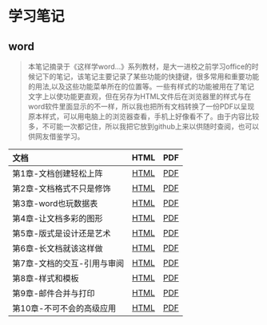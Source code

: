# 学习笔记

## word

>本笔记摘录于《这样学word...》系列教材，是大一进校之前学习office的时候记下的笔记，该笔记主要记录了某些功能的快捷键，很多常用和重要功能的用法,以及这些功能菜单所在的位置等。一些有样式的功能被用在了笔记文字上以使功能更直观，但在另存为HTML文件后在浏览器里的样式与在word软件里面显示的不一样，所以我也把所有文档转换了一份PDF以呈现原本样式，可以用电脑上的浏览器查看，手机上好像看不了。由于内容比较多，不可能一次都记住，所以我把它放到github上来以供随时查阅，也可以供网友借鉴学习。

|文档| HTML| PDF |
|:---------------------------------|:----------:|:-----------:|
|第1章-文档创建轻松上阵|[HTML](word/第1章-文档创建轻松上阵.htm)|[PDF](word/第1章-文档创建轻松上阵.pdf)|
|第2章-文档格式不只是修饰|[HTML](word/第2章-文档格式不只是修饰.htm)|[PDF](word/第2章-文档格式不只是修饰.pdf)|
|第3章-word也玩数据表|[HTML](word/第3章-word也玩数据表.htm)|[PDF](word/第3章-word也玩数据表.pdf)|
|第4章-让文档多彩的图形|[HTML](word/第4章-让文档多彩的图形.htm)|[PDF](word/第4章-让文档多彩的图形.pdf)|
|第5章-版式是设计还是艺术|[HTML](word/第5章-版式是设计还是艺术.htm)|[PDF](word/第5章-版式是设计还是艺术.pdf)|
|第6章-长文档就该这样做|[HTML](word/第6章-长文档就该这样做.htm)|[PDF](word/第6章-长文档就该这样做.pdf)|
|第7章-文档的交互-引用与审阅|[HTML](word/第7章-文档的交互-引用与审阅.htm)|[PDF](word/第7章-文档的交互-引用与审阅.pdf)|
|第8章-样式和模板|[HTML](word/第8章-样式和模板.htm)|[PDF](word/第8章-样式和模板.pdf)|
|第9章-邮件合并与打印|[HTML](word/第9章-邮件合并与打印.htm)|[PDF](word/第9章-邮件合并与打印.pdf)|
|第10章-不可不会的高级应用|[HTML](word/第10章-不可不会的高级应用.htm)|[PDF](word/第10章-不可不会的高级应用.pdf)|